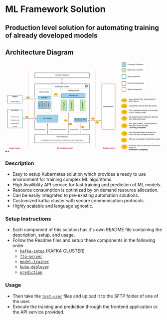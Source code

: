 # ML Framework Solution

## Production level solution for automating training of already developed models

## Architecture Diagram

![alt text](https://github.com/apanjain/ML-Ops/blob/master/architecture-diagram.png?raw=true)

### Description

- Easy to setup Kubernetes solution which provides a ready to use environment for training complex ML algorithms.
- High Availiblity API service for fast training and prediction of ML models.
- Resource consumption is optimized by on demand resource allocation.
- Can be easily integrated to pre-existing automation solutions.
- Customized kafka cluster with secure communication protocols.
- Highly scalable and language agnostic.

### Setup Instructions

- Each component of this solution has it's own README file containing the description, setup, and usage.
- Follow the Readme files and setup these components in the following order.
  - [`kafka-setup`](https://github.com/apanjain/ML-Ops/tree/master/kafka-setup#readme) (KAFKA CLUSTER)
  - [`ftp-server`](https://github.com/apanjain/ML-Ops/tree/master/ftp-server#readme)
  - [`model-trainer`](https://github.com/apanjain/ML-Ops/tree/master/model-trainer#readme)
  - [`kube-deployer`](https://github.com/apanjain/ML-Ops/tree/master/kube-deployer#readme)
  - [`prediction`](https://github.com/apanjain/ML-Ops/tree/master/prediction)

### Usage

- Then take the [`test-user`](https://github.com/apanjain/ML-Ops/tree/master/test-user) files and upload it to the SFTP folder of one of the user.
- Execute the training and prediction through the frontend application or the API service provided.
